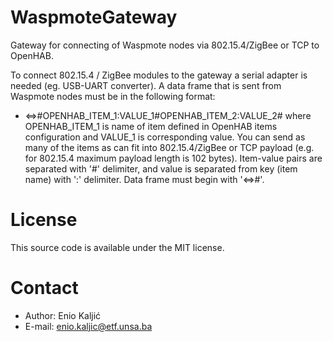 WaspmoteGateway
===============
Gateway for connecting of Waspmote nodes via 802.15.4/ZigBee or TCP to OpenHAB.

To connect 802.15.4 / ZigBee modules to the gateway a serial adapter is needed (eg. USB-UART converter). A data frame that is sent from Waspmote nodes must be in the following format: 
- <=>#OPENHAB_ITEM_1:VALUE_1#OPENHAB_ITEM_2:VALUE_2#
where OPENHAB_ITEM_1 is name of item defined in OpenHAB items configuration and VALUE_1 is corresponding value. You can send as many of the items as can fit into 802.15.4/ZigBee or TCP payload (e.g. for 802.15.4 maximum payload length is 102 bytes). Item-value pairs are separated with '#' delimiter, and value is separated from key (item name) with ':' delimiter. Data frame must begin with '<=>#'.

License
=======
This source code is available under the MIT license.

Contact
=======
- Author: Enio Kaljić
- E-mail: enio.kaljic@etf.unsa.ba
